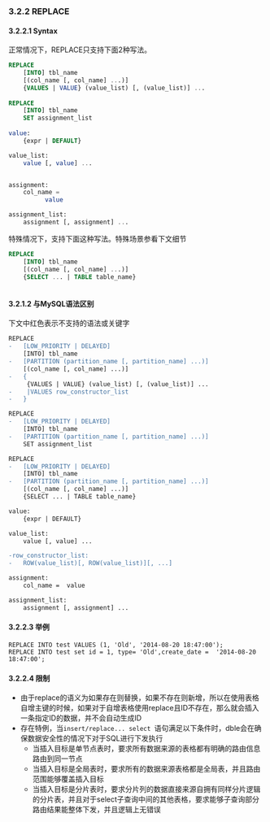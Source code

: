 ###  3.2.2 REPLACE

#### 3.2.2.1 Syntax

正常情况下，REPLACE只支持下面2种写法。

```SQL
REPLACE 
    [INTO] tbl_name
    [(col_name [, col_name] ...)]
    {VALUES | VALUE} (value_list) [, (value_list)] ...
 
REPLACE 
    [INTO] tbl_name
    SET assignment_list
    
value:
    {expr | DEFAULT}

value_list:
    value [, value] ...


assignment:
    col_name = 
          value

assignment_list:
    assignment [, assignment] ...
```

特殊情况下，支持下面这种写法。特殊场景参看下文细节
```SQL
REPLACE 
    [INTO] tbl_name
    [(col_name [, col_name] ...)]
    {SELECT ... | TABLE table_name} 
    
```

#### 3.2.1.2 与MySQL语法区别
下文中红色表示不支持的语法或关键字

```diff
REPLACE 
-   [LOW_PRIORITY | DELAYED]
    [INTO] tbl_name
-   [PARTITION (partition_name [, partition_name] ...)]
    [(col_name [, col_name] ...)]
-   { 
     {VALUES | VALUE} (value_list) [, (value_list)] ...
-    |VALUES row_constructor_list
-   }

REPLACE 
-   [LOW_PRIORITY | DELAYED]
    [INTO] tbl_name
-   [PARTITION (partition_name [, partition_name] ...)]
    SET assignment_list

REPLACE 
-   [LOW_PRIORITY | DELAYED]
    [INTO] tbl_name
-   [PARTITION (partition_name [, partition_name] ...)]
    [(col_name [, col_name] ...)]
    {SELECT ... | TABLE table_name} 

value:
    {expr | DEFAULT}

value_list:
    value [, value] ...

-row_constructor_list:
-   ROW(value_list)[, ROW(value_list)][, ...]

assignment:
    col_name =  value 

assignment_list:
    assignment [, assignment] ...
```

 

#### 3.2.2.3 举例

```
REPLACE INTO test VALUES (1, 'Old', '2014-08-20 18:47:00');
REPLACE INTO test set id = 1, type= 'Old',create_date =  '2014-08-20 18:47:00';
```

#### 3.2.2.4 限制
* 由于replace的语义为如果存在则替换，如果不存在则新增，所以在使用表格自增主键的时候，如果对于自增表格使用replace且ID不存在，那么就会插入一条指定ID的数据，并不会自动生成ID
* 存在特例，当`insert/replace... select `语句满足以下条件时，dble会在确保数据安全性的情况下对于SQL进行下发执行
  + 当插入目标是单节点表时，要求所有数据来源的表格都有明确的路由信息路由到同一节点
  + 当插入目标是全局表时，要求所有的数据来源表格都是全局表，并且路由范围能够覆盖插入目标
  + 当插入目标是分片表时，要求分片列的数据直接来源自拥有同样分片逻辑的分片表，并且对于select子查询中间的其他表格，要求能够子查询部分路由结果能整体下发，并且逻辑上无错误

